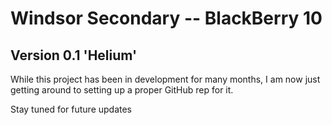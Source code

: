 Windsor Secondary -- BlackBerry 10
========

Version 0.1 'Helium'
--------

While this project has been in development for many months, I am now just getting around to setting up a proper GitHub rep for it.

Stay tuned for future updates